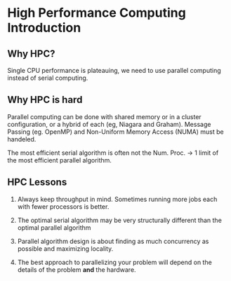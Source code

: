 # High Performance Computing Introduction
## Why HPC?
Single CPU performance is plateauing, we need to use parallel computing instead of serial computing.

## Why HPC is hard
Parallel computing can be done with shared memory or in a cluster configuration, or a hybrid of each (eg, Niagara and Graham). Message Passing (eg. OpenMP) and Non-Uniform Memory Access (NUMA) must be handeled.

The most efficient serial algorithm is often not the Num. Proc. -> 1 limit of the most efficient parallel algorithm.

## HPC Lessons

1. Always keep throughput in mind. Sometimes running more jobs each with fewer processors is better.

2. The optimal serial algorithm may be very structurally different than the optimal parallel algorithm

3. Parallel algorithm design is about finding as much concurrency as possible and maximizing locality.

4. The best approach to parallelizing your problem will depend on the details of the problem **and** the hardware.
